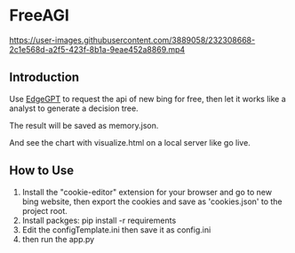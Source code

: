 # FreeAGI



https://user-images.githubusercontent.com/3889058/232308668-2c1e568d-a2f5-423f-8b1a-9eae452a8869.mp4


## Introduction

Use [EdgeGPT](https://github.com/acheong08/EdgeGPT) to request the api of new bing for free, then let it works like a analyst to generate a decision tree.

The result will be saved as memory.json.

And see the chart with visualize.html on a local server like go live.

## How to Use
1. Install the "cookie-editor" extension for your browser and go to new bing website, then export the cookies and save as 'cookies.json' to the project root.
2. Install packges: pip install -r requirements
3. Edit the configTemplate.ini then save it as config.ini
4. then run the app.py

